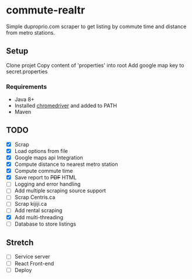 # commute-realtr

Simple duproprio.com scraper to get listing by commute time and distance from metro stations.

## Setup

Clone projet
Copy content of 'properties' into root
Add google map key to secret.properties

### Requirements
- Java 8+
- Installed [chromedriver](https://sites.google.com/a/chromium.org/chromedriver/) and added to PATH
- Maven

## TODO

- [x] Scrap
- [x] Load options from file
- [x] Google maps api Integration
- [x] Compute distance to nearest metro station
- [x] Compute commute time 
- [x] Save report to ~~PDF~~ HTML
- [ ] Logging and error handling
- [ ] Add multiple scraping source support
- [ ] Scrap Centris.ca
- [ ] Scrap kijiji.ca
- [ ] Add rental scraping
- [x] Add multi-threading
- [ ] Database to store listings 

## Stretch
- [ ] Service server
- [ ] React Front-end
- [ ] Deploy
